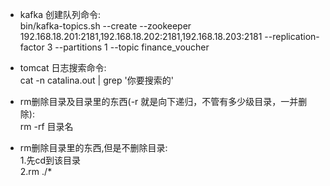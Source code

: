- kafka 创建队列命令:<br>
bin/kafka-topics.sh --create --zookeeper 192.168.18.201:2181,192.168.18.202:2181,192.168.18.203:2181 --replication-factor 3 --partitions 1 --topic finance_voucher

- tomcat 日志搜索命令:<br>
cat -n catalina.out | grep '你要搜索的'

- rm删除目录及目录里的东西(-r 就是向下递归，不管有多少级目录，一并删除):<br>
rm -rf 目录名

- rm删除目录里的东西,但是不删除目录:<br>
1.先cd到该目录<br>
2.rm ./*<br>

